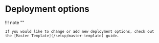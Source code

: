 # Deployment options

!!! note ""

    If you would like to change or add new deployment options, check out the [Master Template](/setup/master-template) guide.